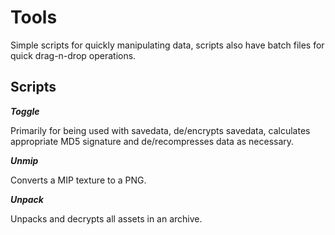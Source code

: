 # Tools

Simple scripts for quickly manipulating data, scripts also have batch files for quick drag-n-drop operations.

## Scripts

***Toggle***

Primarily for being used with savedata, de/encrypts savedata, calculates appropriate MD5 signature and de/recompresses data as necessary.

***Unmip***

Converts a MIP texture to a PNG.

***Unpack***

Unpacks and decrypts all assets in an archive.